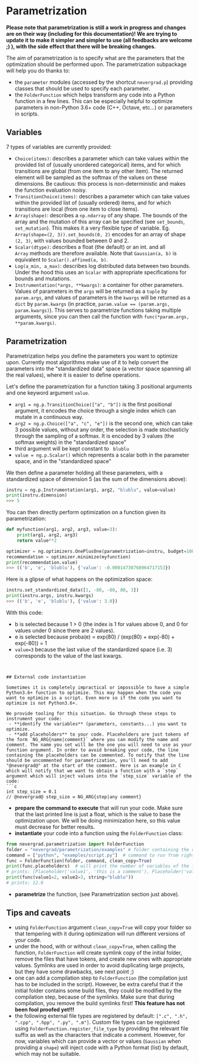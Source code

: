 # Parametrization

**Please note that parametrization is still a work in progress and changes are on their way (including for this documentation)! We are trying to update it to make it simpler and simpler to use (all feedbacks are welcome ;) ), with the side effect that there will be breaking changes.**

The aim of parametrization is to specify what are the parameters that the optimization should be performed upon.
The parametrization subpackage will help you do thanks to:
- the `parameter` modules (accessed by the shortcut `nevergrad.p`) providing classes that should be used to specify each parameter.
- the `FolderFunction` which helps transform any code into a Python function in a few lines. This can be especially helpful to optimize parameters in non-Python 3.6+ code (C++, Octave, etc...) or parameters in scripts.

## Variables

7 types of variables are currently provided:
- `Choice(items)`: describes a parameter which can take values within the provided list of (usually unordered categorical) items, and for which transitions are global (from one item to any other item). The returned element will be sampled as the softmax of the values on these dimensions. Be cautious: this process is non-deterministic and makes the function evaluation noisy.
- `TransitionChoice(items)`: describes a parameter which can take values within the provided list of (usually ordered) items, and for which transitions are local (from one item to close items).
- `Array(shape)`: describes a `np.ndarray` of any shape. The bounds of the array and the mutation of this array can be specified (see `set_bounds`, `set_mutation`). This makes it a very flexible type of variable. Eg. `Array(shape=(2, 3)).set_bounds(0, 2)` encodes for an array of shape `(2, 3)`, with values bounded between 0 and 2.
- `Scalar(dtype)`: describes a float (the default) or an int.
  and all `Array` methods are therefore available. Note that `Gaussian(a, b)` is equivalent to `Scalar().affined(a, b)`.
- `Log(a_min, a_max)`: describes log distributed data between two bounds. Under the hood this uses an `Scalar` with appropriate specifications for bounds and mutations.
- `Instrumentation(*args, **kwargs)`: a container for other parameters. Values of parameters in the `args` will be returned as a `tuple` by `param.args`, and
  values of parameters in the `kwargs` will be returned as a `dict` by `param.kwargs` (in practice, `param.value == (param.args, param.kwargs)`).
  This serves to parametrize functions taking multiple arguments, since you can then call the function with `func(*param.args, **param.kwargs)`.

## Parametrization

Parametrization helps you define the parameters you want to optimize upon.
Currently most algorithms make use of it to help convert the parameters into the "standardized data" space (a vector space spanning all the real values),
where it is easier to define operations.

Let's define the parametrization for a function taking 3 positional arguments and one keyword argument `value`.
- `arg1 = ng.p.TransitionChoice(["a", "b"])` is the first positional argument, it encodes the choice through a single index which can mutate in a continuous way.
- `arg2 = ng.p.Choice(["a", "c", "e"])` is the second one, which can take 3 possible values, without any order, the selection is made stochasticly through the sampling of a softmax. It is encoded by 3 values (the softmax weights) in the "standardized space"
- third argument will be kept constant to ` blublu`
- `value = ng.p.Scalar()` which represents a scalar both in the parameter space, and in the "standardized space"

We then define a parameter holding all these parameters, with a standardized space of dimension 5 (as the sum of the dimensions above):
```python
instru = ng.p.Instrumentation(arg1, arg2, "blublu", value=value)
print(instru.dimension)
>>> 5
```


You can then directly perform optimization on a function given its parametrization:
```python
def myfunction(arg1, arg2, arg3, value=3):
    print(arg1, arg2, arg3)
    return value**2

optimizer = ng.optimizers.OnePlusOne(parametrization=instru, budget=100)
recommendation = optimizer.minimize(myfunction)
print(recommendation.value)
>>> (('b', 'e', 'blublu'), {'value': -0.00014738768964717153})
```



Here is a glipse of what happens on the optimization space:
```python
instru.set_standardized_data([1, -80, -80, 80, 3])
print(instru.args, instru.kwargs)
>>> (('b', 'e', 'blublu'), {'value': 3.0})
```
With this code:
- b is selected because 1 > 0 (the index is 1 for values above 0, and 0 for values under 0 since there are 2 values).
- e is selected because proba(e) = exp(80) / (exp(80) + exp(-80) + exp(-80)) = 1
- `value=3` because the last value of the standardized space (i.e. 3) corresponds to the value of the last kwargs.
```


## External code instantiation

Sometimes it is completely impractical or impossible to have a simple Python3.6+ function to optimize. This may happen when the code you want to optimize is a script. Even more so if the code you want to optimize is not Python3.6+.

We provide tooling for this situation. Go through these steps to instrument your code:
 - **identify the variables** (parameters, constants...) you want to optimize.
 - **add placeholders** to your code. Placeholders are just tokens of the form `NG_ARG{name|comment}` where you can modify the name and comment. The name you set will be the one you will need to use as your function argument. In order to avoid breaking your code, the line containing the placeholders can be commented. To notify that the line should be uncommented for parametrization, you'll need to add "@nevergrad@" at the start of the comment. Here is an example in C which will notify that we want to obtain a function with a `step` argument which will inject values into the `step_size` variable of the code:
```c
int step_size = 0.1
// @nevergrad@ step_size = NG_ARG{step|any comment}
```
- **prepare the command to execute** that will run your code. Make sure that the last printed line is just a float, which is the value to base the optimization upon. We will be doing minimization here, so this value must decrease for better results.
- **instantiate** your code into a function using the `FolderFunction` class:
```python
from nevergrad.parametrization import FolderFunction
folder = "nevergrad/parametrization/examples" # folder containing the code
command = ["python", "examples/script.py"]  # command to run from right outside the provided folder
func = FolderFunction(folder, command, clean_copy=True)
print(func.placeholders)  # will print the number of variables of the function
# prints: [Placeholder('value1', 'this is a comment'), Placeholder('value2', None), Placeholder('string', None)]
print(func(value1=2, value2=3, string="blublu"))
# prints: 12.0
```
- **parametrize** the function, (see Parametrization section just above).


## Tips and caveats

 - using `FolderFunction` argument `clean_copy=True` will copy your folder so that tempering with it during optimization will run different versions of your code.
 - under the hood, with or without `clean_copy=True`, when calling the function, `FolderFunction` will create symlink copy of the initial folder, remove the files that have tokens, and create new ones with appropriate values. Symlinks are used in order to avoid duplicating large projects, but they have some drawbacks, see next point ;)
 - one can add a compilation step to `FolderFunction` (the compilation just has to be included in the script). However, be extra careful that if the initial folder contains some build files, they could be modified by the compilation step, because of the symlinks. Make sure that during compilation, you remove the build symlinks first! **This feature has not been fool proofed yet!!!**
 - the following external file types are registered by default: `[".c", ".h", ".cpp", ".hpp", ".py", ".m"]`. Custom file types can be registered using `FolderFunction.register_file_type` by providing the relevant file suffix as well as the characters that indicate a comment. However, for now, variables which can provide a vector or values (`Gaussian` when providing a `shape`) will inject code with a Python format (list) by default, which may not be suitable.
